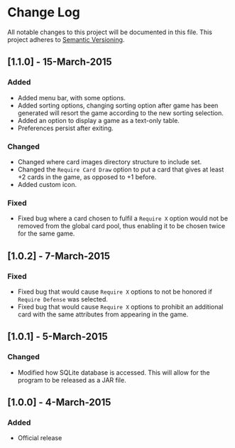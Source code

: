 # Change Log
All notable changes to this project will be documented in this file.
This project adheres to [Semantic Versioning](http://semver.org/).

## [1.1.0] - 15-March-2015
### Added
- Added menu bar, with some options.
- Added sorting options, changing sorting option after game has been generated will resort the game according to the new sorting selection.
- Added an option to display a game as a text-only table.
- Preferences persist after exiting.

### Changed
- Changed where card images directory structure to include set.
- Changed the `Require Card Draw` option to put a card that gives at least +2 cards in the game, as opposed to +1 before.
- Added custom icon.

### Fixed
- Fixed bug where a card chosen to fulfil a `Require X` option would not be removed from the global card pool, thus enabling it to be chosen twice for the same game.

## [1.0.2] - 7-March-2015
### Fixed
- Fixed bug that would cause `Require X` options to not be honored if `Require Defense` was selected.
- Fixed bug that would cause `Require X` options to prohibit an additional card with the same attributes from appearing in the game.

## [1.0.1] - 5-March-2015
### Changed
- Modified how SQLite database is accessed. This will allow for the program to be released as a JAR file.

## [1.0.0] - 4-March-2015
### Added
- Official release